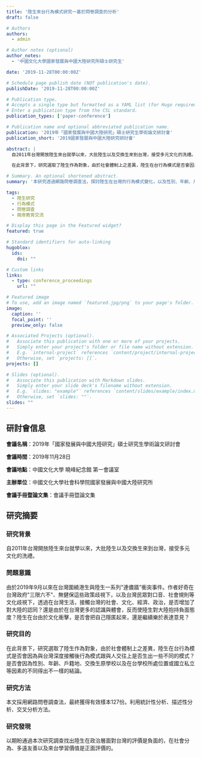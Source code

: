 ```yaml
---
title: '陸生來台行為模式研究一基於問卷調查的分析'
draft: false

# Authors
authors:
  - admin

# Author notes (optional)
author_notes:
  - '中國文化大學國家發展與中國大陸研究所碩士研究生'

date: '2019-11-28T00:00:00Z'

# Schedule page publish date (NOT publication's date).
publishDate: '2019-11-28T00:00:00Z'

# Publication type.
# Accepts a single type but formatted as a YAML list (for Hugo requirements).
# Enter a publication type from the CSL standard.
publication_types: ['paper-conference']

# Publication name and optional abbreviated publication name.
publication: '2019年「國家發展與中國大陸研究」碩士研究生學術論文研討會'
publication_short: '2019國家發展與中國大陸研究研討會'

abstract: |
  自2011年台灣開放陸生來台就學以來，大批陸生以及交換生來到台灣，接受多元文化的洗禮。由於2019年9月以來在台灣圍繞港生與陸生一系列"連儂牆"衝突事件，作者好奇在台灣政府"三限六不"、無健保這些政策歧視下，以及台灣民眾對口音、社會規則等文化歧視下，透過在台灣生活，接觸台灣的社會、文化、經濟、政治，是否增加了對大陸的認同？還是由於在台灣更多的認識與體會，反而使陸生對大陸抱持負面態度？陸生在台由於文化衝擊，是否會把自己隱匿起來，還是繼續樂於表達意見？

  在此背景下，研究選取了陸生作為對象，由於社會體制上之差異，陸生在台行為模式是否會因為與台灣深度接觸後行為模式跟與人交往上是否生出一些不同的模式？是否會因為性別、年齡、戶籍地、交換生原學校以及在台學校所處位置或國立私立等因素的不同得出不一樣的結論。本文採用網路問卷調查法，最終獲得有效樣本127份。利用統計性分析、描述性分析、交叉分析方法。以期盼通過本次研究調查找出陸生在政治層面對台灣的評價是負面的，在社會分為、多遠友善以及來台學習價值是正面評價的。

# Summary. An optional shortened abstract.
summary: '本研究透過網路問卷調查法，探討陸生在台灣的行為模式變化，以及性別、年齡、戶籍地等因素對行為模式的影響，最終獲得有效樣本127份。'

tags:
  - 陸生研究
  - 行為模式
  - 問卷調查
  - 兩岸教育交流

# Display this page in the Featured widget?
featured: true

# Standard identifiers for auto-linking
hugoblox:
  ids:
    doi: ""

# Custom links
links:
  - type: conference_proceedings
    url: ""

# Featured image
# To use, add an image named `featured.jpg/png` to your page's folder.
image:
  caption: ''
  focal_point: ''
  preview_only: false

# Associated Projects (optional).
#   Associate this publication with one or more of your projects.
#   Simply enter your project's folder or file name without extension.
#   E.g. `internal-project` references `content/project/internal-project/index.md`.
#   Otherwise, set `projects: []`.
projects: []

# Slides (optional).
#   Associate this publication with Markdown slides.
#   Simply enter your slide deck's filename without extension.
#   E.g. `slides: "example"` references `content/slides/example/index.md`.
#   Otherwise, set `slides: ""`.
slides: ""
---
```


## 研討會信息

**會議名稱**：2019年「國家發展與中國大陸研究」碩士研究生學術論文研討會

**會議時間**：2019年11月28日

**會議地點**：中國文化大學 曉峰紀念館 第一會議室

**主辦單位**：中國文化大學社會科學院國家發展與中國大陸研究所

**會議手冊暨論文集**：會議手冊暨論文集

## 研究摘要

### 研究背景

自2011年台灣開放陸生來台就學以來，大批陸生以及交換生來到台灣，接受多元文化的洗禮。

### 問題意識

由於2019年9月以來在台灣圍繞港生與陸生一系列"連儂牆"衝突事件。作者好奇在台灣政府"三限六不"、無健保這些政策歧視下，以及台灣民眾對口音、社會規則等文化歧視下，透過在台灣生活，接觸台灣的社會、文化、經濟、政治，是否增加了對大陸的認同？還是由於在台灣更多的認識與體會，反而使陸生對大陸抱持負面態度？陸生在台由於文化衝擊，是否會把自己隱匿起來，還是繼續樂於表達意見？

### 研究目的

在此背景下，研究選取了陸生作為對象，由於社會體制上之差異，陸生在台行為模式是否會因為與台灣深度接觸後行為模式跟與人交往上是否生出一些不同的模式？是否會因為性別、年齡、戶籍地、交換生原學校以及在台學校所處位置或國立私立等因素的不同得出不一樣的結論。

### 研究方法

本文採用網路問卷調查法，最終獲得有效樣本127份。利用統計性分析、描述性分析、交叉分析方法。

### 研究發現

以期盼通過本次研究調查找出陸生在政治層面對台灣的評價是負面的，在社會分為、多遠友善以及來台學習價值是正面評價的。
